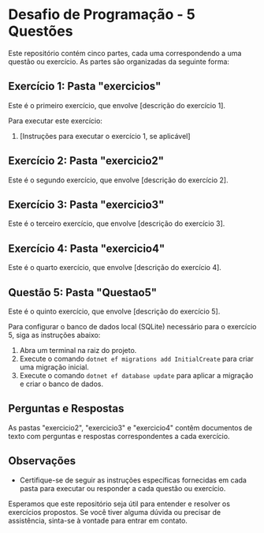 # Desafio de Programação - 5 Questões

Este repositório contém cinco partes, cada uma correspondendo a uma questão ou exercício. As partes são organizadas da seguinte forma:

## Exercício 1: Pasta "exercicios"

Este é o primeiro exercício, que envolve [descrição do exercício 1]. 

Para executar este exercício:
1. [Instruções para executar o exercício 1, se aplicável]

## Exercício 2: Pasta "exercicio2"

Este é o segundo exercício, que envolve [descrição do exercício 2].

## Exercício 3: Pasta "exercicio3"

Este é o terceiro exercício, que envolve [descrição do exercício 3].

## Exercício 4: Pasta "exercicio4"

Este é o quarto exercício, que envolve [descrição do exercício 4].

## Questão 5: Pasta "Questao5"

Este é o quinto exercício, que envolve [descrição do exercício 5].

Para configurar o banco de dados local (SQLite) necessário para o exercício 5, siga as instruções abaixo:

1. Abra um terminal na raiz do projeto.
2. Execute o comando `dotnet ef migrations add InitialCreate` para criar uma migração inicial.
3. Execute o comando `dotnet ef database update` para aplicar a migração e criar o banco de dados.

## Perguntas e Respostas

As pastas "exercicio2", "exercicio3" e "exercicio4" contêm documentos de texto com perguntas e respostas correspondentes a cada exercício.

## Observações

- Certifique-se de seguir as instruções específicas fornecidas em cada pasta para executar ou responder a cada questão ou exercício.

Esperamos que este repositório seja útil para entender e resolver os exercícios propostos. Se você tiver alguma dúvida ou precisar de assistência, sinta-se à vontade para entrar em contato.
